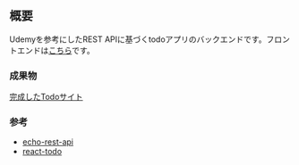 ## 概要
Udemyを参考にしたREST APIに基づくtodoアプリのバックエンドです。フロントエンドは[こちら](https://github.com/CrazyHuman00/go-rest-api-front)です。

### 成果物
[完成したTodoサイト](https://go-rest-api-front.vercel.app/)

### 参考
- [echo-rest-api](https://github.com/GomaGoma676/echo-rest-api)
- [react-todo](https://github.com/GomaGoma676/react-todo)